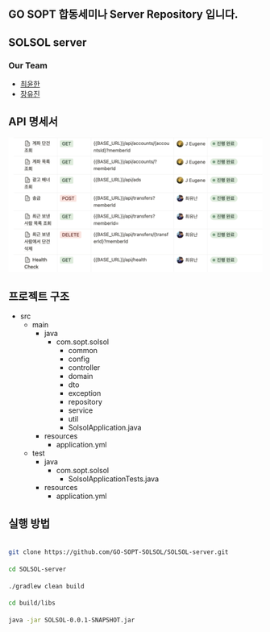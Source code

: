 ## GO SOPT 합동세미나 Server Repository 입니다.
## SOLSOL server
### Our Team
- [최윤한](https://github.com/unanchoi)
- [장유진](https://github.com/jinchiim)

## API 명세서
<img src="./assets/api_spec.png">

## 프로젝트 구조
- src
    - main
        - java
            - com.sopt.solsol
                - common
                - config
                - controller
                - domain
                - dto
                - exception
                - repository
                - service
                - util
                - SolsolApplication.java
        - resources
            - application.yml
    - test
        - java
            - com.sopt.solsol
                - SolsolApplicationTests.java
        - resources
            - application.yml

## 실행 방법
```bash

git clone https://github.com/GO-SOPT-SOLSOL/SOLSOL-server.git

cd SOLSOL-server

./gradlew clean build

cd build/libs

java -jar SOLSOL-0.0.1-SNAPSHOT.jar
```
